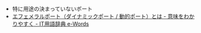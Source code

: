 - 特に用途の決まっていないポート
- [エフェメラルポート（ダイナミックポート / 動的ポート）とは - 意味をわかりやすく - IT用語辞典 e-Words](https://e-words.jp/w/%E3%82%A8%E3%83%95%E3%82%A7%E3%83%A1%E3%83%A9%E3%83%AB%E3%83%9D%E3%83%BC%E3%83%88.html)